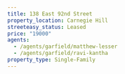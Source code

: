 ```yaml
---
title: 138 East 92nd Street
property_location: Carnegie Hill
streeteasy_status: Leased
price: "19000"
agents:
  - /agents/garfield/matthew-lesser
  - /agents/garfield/ravi-kantha
property_type: Single-Family
---
```


